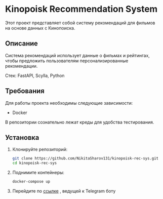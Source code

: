 # Kinopoisk Recommendation System

Этот проект представляет собой систему рекомендаций для фильмов на основе данных с Кинопоиска.

## Описание

Система рекомендаций использует данные о фильмах и рейтингах, чтобы предложить пользователям персонализированные рекомендации.

Стек: FastAPI, Scylla, Python

## Требования

Для работы проекта необходимы следующие зависимости:
- Docker

В репозитории сознательно лежат креды для удобства тестирования. 
## Установка

1. Клонируйте репозиторий:
    ```bash
    git clone https://github.com/NikitaSharov131/kinopoisk-rec-sys.git
    cd kinopoisk-rec-sys
    ```
2. Поднимите контейнеры:
    ```bash
    docker-compose up
    ```
3. Перейдите по [ссылке](https://t.me/ScorsesesRetributionBot) , ведущей к Telegram боту
